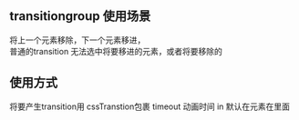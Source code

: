 ## transitiongroup 使用场景
将上一个元素移除，下一个元素移进，  
普通的transition 无法选中将要移进的元素，或者将要移除的

## 使用方式
将要产生transition用 cssTranstion包裹
timeout 动画时间
in  默认在元素在里面
